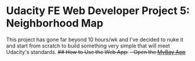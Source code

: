 # Udacity FE Web Developer Project 5: Neighborhood Map

This project has gone far beyond 10 hours/wk and I've decided to nuke it and start from scratch to build something very simple that will meet Udacity's standards.
~~## How to Use the Web App:~~
~~- Open the [MyBay App](http://shawnclover.com/apps/mybay)~~